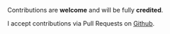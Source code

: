 
Contributions are **welcome** and will be fully **credited**.

I accept contributions via Pull Requests on [Github](https://github.com/nalingia/laravel-i18n).